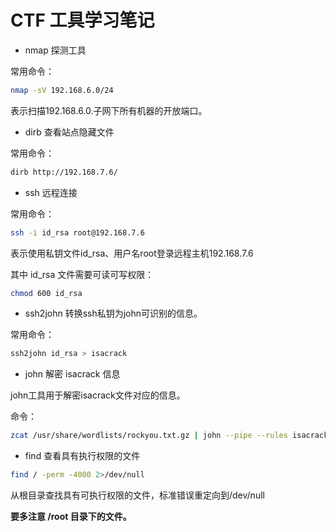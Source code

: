 # CTF 工具学习笔记

* nmap 探测工具

常用命令：

```bash
nmap -sV 192.168.6.0/24
```

表示扫描192.168.6.0.子网下所有机器的开放端口。

* dirb 查看站点隐藏文件

常用命令：

```bash
dirb http://192.168.7.6/
```

* ssh 远程连接

常用命令：

```bash
ssh -i id_rsa root@192.168.7.6
```

表示使用私钥文件id_rsa、用户名root登录远程主机192.168.7.6

其中 id_rsa 文件需要可读可写权限：

```bash
chmod 600 id_rsa
```

* ssh2john 转换ssh私钥为john可识别的信息。

常用命令：

```bash
ssh2john id_rsa > isacrack
```

* john 解密 isacrack 信息

john工具用于解密isacrack文件对应的信息。

命令：

```bash
zcat /usr/share/wordlists/rockyou.txt.gz | john --pipe --rules isacrack
```

* find 查看具有执行权限的文件

```bash
find / -perm -4000 2>/dev/null
```

从根目录查找具有可执行权限的文件，标准错误重定向到/dev/null

**要多注意 /root 目录下的文件。**